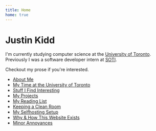 ```yaml
---
title: Home
home: true
---
```


# Justin Kidd

I'm currently studying computer science at the
[University of Toronto](https://en.wikipedia.org/wiki/University_of_Toronto).
Previously I was a software developer intern at
[SOTI](https://www.linkedin.com/company/soti).

Checkout my prose if you're interested.

- [About Me](/about/)
- [My Time at the University of Toronto](/uoft/)
- [Stuff I Find Interesting](/interesting/)
- [My Projects](/projects/)
- [My Reading List](/reading/)
- [Keeping a Clean Room](/cleaning-room/)
- [My Selfhosting Setup](/my-selfhosting-setup/)
- [Why & How This Website Exists](/this-site/)
- [Minor Annoyances](/minor-annoyances/)
